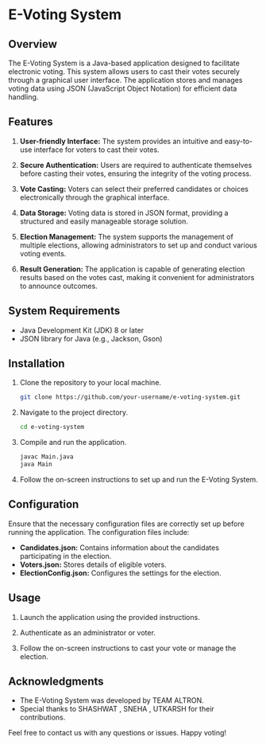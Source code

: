 # E-Voting System

## Overview

The E-Voting System is a Java-based application designed to facilitate electronic voting. This system allows users to cast their votes securely through a graphical user interface. The application stores and manages voting data using JSON (JavaScript Object Notation) for efficient data handling.

## Features

1. **User-friendly Interface:** The system provides an intuitive and easy-to-use interface for voters to cast their votes.

2. **Secure Authentication:** Users are required to authenticate themselves before casting their votes, ensuring the integrity of the voting process.

3. **Vote Casting:** Voters can select their preferred candidates or choices electronically through the graphical interface.

4. **Data Storage:** Voting data is stored in JSON format, providing a structured and easily manageable storage solution.

5. **Election Management:** The system supports the management of multiple elections, allowing administrators to set up and conduct various voting events.

6. **Result Generation:** The application is capable of generating election results based on the votes cast, making it convenient for administrators to announce outcomes.

## System Requirements

- Java Development Kit (JDK) 8 or later
- JSON library for Java (e.g., Jackson, Gson)

## Installation

1. Clone the repository to your local machine.

   ```bash
   git clone https://github.com/your-username/e-voting-system.git
   ```

2. Navigate to the project directory.

   ```bash
   cd e-voting-system
   ```

3. Compile and run the application.

   ```bash
   javac Main.java
   java Main
   ```

4. Follow the on-screen instructions to set up and run the E-Voting System.

## Configuration

Ensure that the necessary configuration files are correctly set up before running the application. The configuration files include:

- **Candidates.json:** Contains information about the candidates participating in the election.
- **Voters.json:** Stores details of eligible voters.
- **ElectionConfig.json:** Configures the settings for the election.

## Usage

1. Launch the application using the provided instructions.

2. Authenticate as an administrator or voter.

3. Follow the on-screen instructions to cast your vote or manage the election.

## Acknowledgments

- The E-Voting System was developed by TEAM ALTRON.
- Special thanks to SHASHWAT , SNEHA , UTKARSH for their contributions.

Feel free to contact us with any questions or issues. Happy voting!
